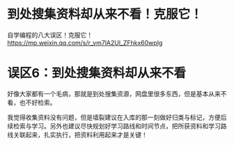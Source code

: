 
# 到处搜集资料却从来不看！克服它！

自学编程的八大误区！克服它！
https://mp.weixin.qq.com/s/r_vm7lA2Ul_ZFhkx60wplg

# 误区6：到处搜集资料却从来不看

好像大家都有一个毛病，那就是到处搜集资源，网盘里很多东西，但是基本从来不看，也不好检索。

我觉得收集资料没有问题，但是墙裂建议在入库的那一刻做好归类与标记，方便后续检索与学习。另外也建议尽快规划好学习路线和时间节点，把所获资料和学习路线关联起来，扎实执行，把资料利用起来才是关键！

